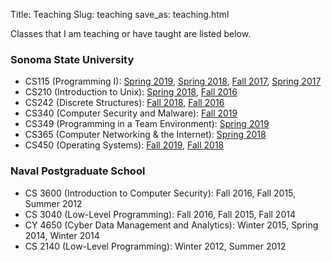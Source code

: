 Title: Teaching
Slug: teaching
save_as: teaching.html


Classes that I am teaching or have taught are listed below.

### Sonoma State University
 - CS115 (Programming I): [Spring 2019](http://www.cs.sonoma.edu/cs115/S19/), [Spring 2018](http://www.cs.sonoma.edu/cs115/S18/), [Fall 2017](http://www.cs.sonoma.edu/cs115/F17/), [Spring 2017](http://www.cs.sonoma.edu/cs115/S17/)
 - CS210 (Introduction to Unix): [Spring 2018](http://bit.ly/2BQh6cG), [Fall 2016](http://bit.ly/2Ayvir5)
 - CS242 (Discrete Structures): [Fall 2018](http://bit.ly/2yNuVHZ), [Fall 2016](http://bit.ly/2SsJsAF)
 - CS340 (Computer Security and Malware): [Fall 2019](http://bit.ly/2ZlNBdT)
 - CS349 (Programming in a Team Environment): [Spring 2019](http://bit.ly/2ETsCqF)
 - CS365 (Computer Networking & the Internet): [Spring 2018](http://bit.ly/2F0LLqH)
 - CS450 (Operating Systems): [Fall 2019](http://bit.ly/2I1qXAw), [Fall 2018](http://bit.ly/2EX9dqH)

### Naval Postgraduate School
 - CS 3600 (Introduction to Computer Security): Fall 2016, Fall 2015, Summer 2012
 - CS 3040 (Low-Level Programming): Fall 2016, Fall 2015, Fall 2014
 - CY 4650 (Cyber Data Management and Analytics): Winter 2015, Spring 2014, Winter 2014
 - CS 2140 (Low-Level Programming): Winter 2012, Summer 2012

